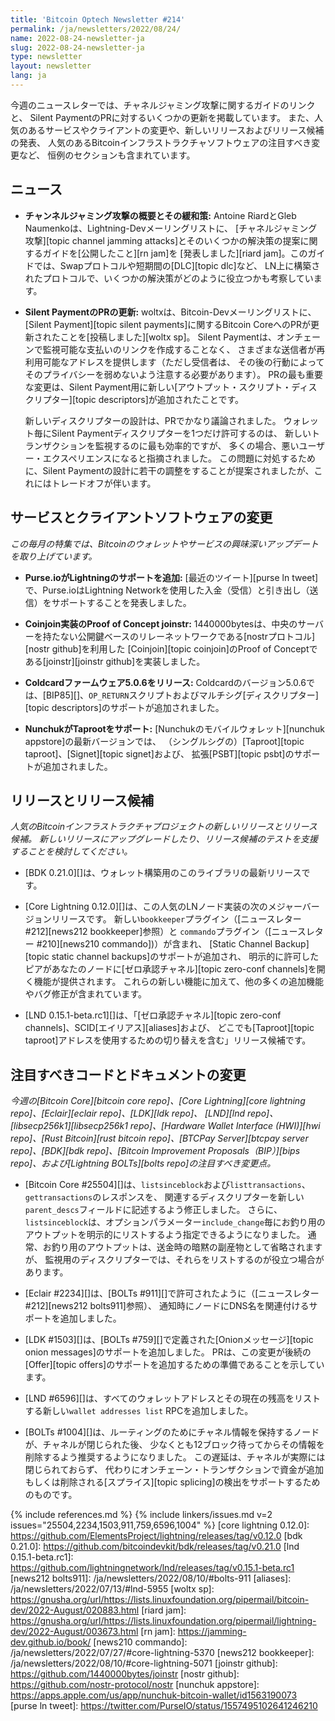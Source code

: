 ```yaml
---
title: 'Bitcoin Optech Newsletter #214'
permalink: /ja/newsletters/2022/08/24/
name: 2022-08-24-newsletter-ja
slug: 2022-08-24-newsletter-ja
type: newsletter
layout: newsletter
lang: ja
---
```

今週のニュースレターでは、チャネルジャミング攻撃に関するガイドのリンクと、
Silent PaymentのPRに対するいくつかの更新を掲載しています。
また、人気のあるサービスやクライアントの変更や、新しいリリースおよびリリース候補の発表、
人気のあるBitcoinインフラストラクチャソフトウェアの注目すべき変更など、
恒例のセクションも含まれています。

## ニュース

- **<!--overview-of-channel-jamming-attacks-and-mitigations-->チャンネルジャミング攻撃の概要とその緩和策:**
  Antoine RiardとGleb Naumenkoは、Lightning-Devメーリングリストに、
  [チャネルジャミング攻撃][topic channel jamming attacks]とそのいくつかの解決策の提案に関するガイドを[公開したこと][rn jam]を
  [発表しました][riard jam]。このガイドでは、Swapプロトコルや短期間の[DLC][topic dlc]など、
  LN上に構築されたプロトコルで、いくつかの解決策がどのように役立つかも考察しています。

- **Silent PaymentのPRの更新:** woltxは、Bitcoin-Devメーリングリストに、
  [Silent Payment][topic silent payments]に関するBitcoin CoreへのPRが更新されたことを[投稿しました][woltx sp]。
  Silent Paymentは、オンチェーンで監視可能な支払いのリンクを作成することなく、
  さまざまな送信者が再利用可能なアドレスを提供します（ただし受信者は、
  その後の行動によってそのプライバシーを弱めないよう注意する必要があります）。
  PRの最も重要な変更は、Silent Payment用に新しい[アウトプット・スクリプト・ディスクリプター][topic descriptors]が追加されたことです。

  新しいディスクリプターの設計は、PRでかなり議論されました。
  ウォレット毎にSilent Paymentディスクリプターを1つだけ許可するのは、
  新しいトランザクションを監視するのに最も効率的ですが、
  多くの場合、悪いユーザー・エクスペリエンスになると指摘されました。
  この問題に対処するために、Silent Paymentの設計に若干の調整をすることが提案されましたが、これにはトレードオフが伴います。

## サービスとクライアントソフトウェアの変更

*この毎月の特集では、Bitcoinのウォレットやサービスの興味深いアップデートを取り上げています。*

- **Purse.ioがLightningのサポートを追加:**
  [最近のツイート][purse ln tweet]で、Purse.ioはLightning Networkを使用した入金（受信）と引き出し（送信）をサポートすることを発表しました。

- **Coinjoin実装のProof of Concept joinstr:**
  1440000bytesは、中央のサーバーを持たない公開鍵ベースのリレーネットワークである[nostrプロトコル][nostr github]を利用した
  [Coinjoin][topic coinjoin]のProof of Conceptである[joinstr][joinstr github]を実装しました。

- **Coldcardファームウェア5.0.6をリリース:**
  Coldcardのバージョン5.0.6では、[BIP85][]、`OP_RETURN`スクリプトおよびマルチシグ[ディスクリプター][topic descriptors]のサポートが追加されました。

- **NunchukがTaprootをサポート:**
  [Nunchukのモバイルウォレット][nunchuk appstore]の最新バージョンでは、
  （シングルシグの）[Taproot][topic taproot]、[Signet][topic signet]および、
  拡張[PSBT][topic psbt]のサポートが追加されました。

## リリースとリリース候補

*人気のBitcoinインフラストラクチャプロジェクトの新しいリリースとリリース候補。
新しいリリースにアップグレードしたり、リリース候補のテストを支援することを検討してください。*

- [BDK 0.21.0][]は、ウォレット構築用のこのライブラリの最新リリースです。

- [Core Lightning 0.12.0][]は、この人気のLNノード実装の次のメジャーバージョンリリースです。
  新しい`bookkeeper`プラグイン（[ニュースレター #212][news212 bookkeeper]参照）と
  `commando`プラグイン（[ニュースレター #210][news210 commando])）が含まれ、
  [Static Channel Backup][topic static channel backups]のサポートが追加され、
  明示的に許可したピアがあなたのノードに[ゼロ承認チャネル][topic zero-conf channels]を開く機能が提供されます。
  これらの新しい機能に加えて、他の多くの追加機能やバグ修正が含まれています。

- [LND 0.15.1-beta.rc1][]は、「[ゼロ承認チャネル][topic zero-conf channels]、SCID[エイリアス][aliases]および、
  どこでも[Taproot][topic taproot]アドレスを使用するための切り替えを含む」リリース候補です。

## 注目すべきコードとドキュメントの変更

*今週の[Bitcoin Core][bitcoin core repo]、[Core
Lightning][core lightning repo]、[Eclair][eclair repo]、[LDK][ldk repo]、
[LND][lnd repo]、[libsecp256k1][libsecp256k1 repo]、[Hardware Wallet
Interface (HWI)][hwi repo]、[Rust Bitcoin][rust bitcoin repo]、[BTCPay
Server][btcpay server repo]、[BDK][bdk repo]、[Bitcoin Improvement
Proposals（BIP）][bips repo]、および[Lightning BOLTs][bolts repo]の注目すべき変更点。*

- [Bitcoin Core #25504][]は、`listsinceblock`および`listtransactions`、`gettransactions`のレスポンスを、
  関連するディスクリプターを新しい`parent_descs`フィールドに記述するよう修正しました。
  さらに、`listsinceblock`は、オプションパラメーター`include_change`毎にお釣り用のアウトプットを明示的にリストするよう指定できるようになりました。
  通常、お釣り用のアウトプットは、送金時の暗黙の副産物として省略されますが、
  監視用のディスクリプターでは、それらをリストするのが役立つ場合があります。

- [Eclair #2234][]は、[BOLTs #911][]で許可されたように（[ニュースレター #212][news212 bolts911]参照）、
  通知時にノードにDNS名を関連付けるサポートを追加しました。

- [LDK #1503][]は、[BOLTs #759][]で定義された[Onionメッセージ][topic onion messages]のサポートを追加しました。
  PRは、この変更が後続の[Offer][topic offers]のサポートを追加するための準備であることを示しています。

- [LND #6596][]は、すべてのウォレットアドレスとその現在の残高をリストする新しい`wallet addresses list` RPCを追加しました。

- [BOLTs #1004][]は、ルーティングのためにチャネル情報を保持するノードが、チャネルが閉じられた後、
  少なくとも12ブロック待ってからその情報を削除するよう推奨するようになりました。
  この遅延は、チャネルが実際には閉じられておらず、
  代わりにオンチェーン・トランザクションで資金が追加もしくは削除される[スプライス][topic splicing]の検出をサポートするためのものです。

{% include references.md %}
{% include linkers/issues.md v=2 issues="25504,2234,1503,911,759,6596,1004" %}
[core lightning 0.12.0]: https://github.com/ElementsProject/lightning/releases/tag/v0.12.0
[bdk 0.21.0]: https://github.com/bitcoindevkit/bdk/releases/tag/v0.21.0
[lnd 0.15.1-beta.rc1]: https://github.com/lightningnetwork/lnd/releases/tag/v0.15.1-beta.rc1
[news212 bolts911]: /ja/newsletters/2022/08/10/#bolts-911
[aliases]: /ja/newsletters/2022/07/13/#lnd-5955
[woltx sp]: https://gnusha.org/url/https://lists.linuxfoundation.org/pipermail/bitcoin-dev/2022-August/020883.html
[riard jam]: https://gnusha.org/url/https://lists.linuxfoundation.org/pipermail/lightning-dev/2022-August/003673.html
[rn jam]: https://jamming-dev.github.io/book/
[news210 commando]: /ja/newsletters/2022/07/27/#core-lightning-5370
[news212 bookkeeper]: /ja/newsletters/2022/08/10/#core-lightning-5071
[joinstr github]: https://github.com/1440000bytes/joinstr
[nostr github]: https://github.com/nostr-protocol/nostr
[nunchuk appstore]: https://apps.apple.com/us/app/nunchuk-bitcoin-wallet/id1563190073
[purse ln tweet]: https://twitter.com/PurseIO/status/1557495102641246210
